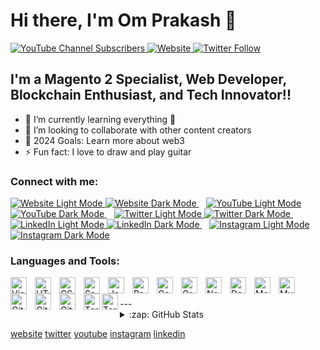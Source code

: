 # Hi there, I'm Om Prakash 👋

<a href="http://www.youtube.com/@omprakashpandit29" target="_blank">
    <img src="https://img.shields.io/youtube/channel/subscribers/UCDCHcqyeQgJ-jVSd6VJkbCw?logo=youtube&logoColor=red&style=for-the-badge" alt="YouTube Channel Subscribers" />
</a>
<a href="http://omprakashpandit.me/portfolio/" target="_blank">
    <img src="https://img.shields.io/website?label=omprakashpandit.me&style=for-the-badge&url=http%3A%2F%2Fomprakashpandit.me%2Fportfolio%2F" alt="Website" />
</a>
<a href="https://x.com/ompandit_29" target="_blank">
    <img src="https://img.shields.io/twitter/follow/ompandit_29?color=1DA1F2&logo=twitter&style=for-the-badge" alt="Twitter Follow" />
</a>

## I'm a Magento 2 Specialist, Web Developer, Blockchain Enthusiast, and Tech Innovator!!

- 🌱 I’m currently learning everything 🤣
- 👯 I’m looking to collaborate with other content creators
- 🥅 2024 Goals: Learn more about web3
- ⚡ Fun fact: I love to draw and play guitar

### Connect with me:

<a href="http://omprakashpandit.me/portfolio/#gh-light-mode-only" target="_blank">
    <img src="./img/globe-light.svg" alt="Website Light Mode" />
</a>
<a href="http://omprakashpandit.me/portfolio/#gh-dark-mode-only" target="_blank">
    <img src="./img/globe-dark.svg" alt="Website Dark Mode" />
</a>
&nbsp;&nbsp;
<a href="http://www.youtube.com/@omprakashpandit29#gh-light-mode-only" target="_blank">
    <img src="./img/youtube-light.svg" alt="YouTube Light Mode" />
</a>
<a href="http://www.youtube.com/@omprakashpandit29#gh-dark-mode-only" target="_blank">
    <img src="./img/youtube-dark.svg" alt="YouTube Dark Mode" />
</a>
&nbsp;&nbsp;
<a href="https://x.com/ompandit_29#gh-light-mode-only" target="_blank">
    <img src="./img/twitter-light.svg" alt="Twitter Light Mode" />
</a>
<a href="https://x.com/ompandit_29#gh-dark-mode-only" target="_blank">
    <img src="./img/twitter-dark.svg" alt="Twitter Dark Mode" />
</a>
&nbsp;&nbsp;
<a href="https://www.linkedin.com/in/omprakashpandit29/#gh-light-mode-only" target="_blank">
    <img src="./img/linkedin-light.svg" alt="LinkedIn Light Mode" />
</a>
<a href="https://www.linkedin.com/in/omprakashpandit29/#gh-dark-mode-only" target="_blank">
    <img src="./img/linkedin-dark.svg" alt="LinkedIn Dark Mode" />
</a>
&nbsp;&nbsp;
<a href="https://www.instagram.com/om_prakash_pandit/#gh-light-mode-only" target="_blank">
    <img src="./img/instagram-light.svg" alt="Instagram Light Mode" />
</a>
<a href="https://www.instagram.com/om_prakash_pandit/#gh-dark-mode-only" target="_blank">
    <img src="./img/instagram-dark.svg" alt="Instagram Dark Mode" />
</a>

### Languages and Tools:

<a href="https://code.visualstudio.com/" target="_blank">
    <img align="left" alt="Visual Studio Code" width="26px" src="https://cdn.jsdelivr.net/gh/devicons/devicon/icons/vscode/vscode-original.svg" style="padding-right:10px;" />
</a>
<a href="https://developer.mozilla.org/en-US/docs/Web/HTML" target="_blank">
    <img align="left" alt="HTML5" width="26px" src="https://cdn.jsdelivr.net/gh/devicons/devicon/icons/html5/html5-original.svg" style="padding-right:10px;" />
</a>
<a href="https://developer.mozilla.org/en-US/docs/Web/CSS" target="_blank">
    <img align="left" alt="CSS3" width="26px" src="https://cdn.jsdelivr.net/gh/devicons/devicon/icons/css3/css3-original.svg" style="padding-right:10px;" />
</a>
<a href="https://sass-lang.com/" target="_blank">
    <img align="left" alt="Sass" width="26px" src="https://cdn.jsdelivr.net/gh/devicons/devicon/icons/sass/sass-original.svg" style="padding-right:10px;" />
</a>
<a href="https://developer.mozilla.org/en-US/docs/Web/JavaScript" target="_blank">
    <img align="left" alt="JavaScript" width="26px" src="https://cdn.jsdelivr.net/gh/devicons/devicon/icons/javascript/javascript-original.svg" style="padding-right:10px;" />
</a>
<a href="https://react.dev/" target="_blank">
    <img align="left" alt="React" width="26px" src="https://cdn.jsdelivr.net/gh/devicons/devicon/icons/react/react-original.svg" style="padding-right:10px;" />
</a>
<a href="https://www.gatsbyjs.com/" target="_blank">
    <img align="left" alt="Gatsby" width="26px" src="https://cdn.jsdelivr.net/gh/devicons/devicon/icons/gatsby/gatsby-original.svg" style="padding-right:10px;" />
</a>
<a href="https://graphql.org/" target="_blank">
    <img align="left" alt="GraphQL" width="26px" src="https://cdn.jsdelivr.net/gh/devicons/devicon/icons/graphql/graphql-plain.svg" style="padding-right:10px;" />
</a>
<a href="https://nodejs.org/" target="_blank">
    <img align="left" alt="Node.js" width="26px" src="https://cdn.jsdelivr.net/gh/devicons/devicon/icons/nodejs/nodejs-original.svg" style="padding-right:10px;" />
</a>
<a href="https://deno.land/" target="_blank">
    <img align="left" alt="Deno" width="26px" src="./img/deno-light.svg" style="padding-right:10px;" />
</a>
<a href="https://www.mongodb.com/" target="_blank">
    <img align="left" alt="MongoDB" width="26px" src="https://cdn.jsdelivr.net/gh/devicons/devicon/icons/mongodb/mongodb-original.svg" style="padding-right:10px;" />
</a>
<a href="https://www.mysql.com/" target="_blank">
    <img align="left" alt="MySQL" width="26px" src="https://cdn.jsdelivr.net/gh/devicons/devicon/icons/mysql/mysql-original.svg" style="padding-right:10px;" />
</a>
<a href="https://git-scm.com/" target="_blank">
    <img align="left" alt="Git" width="26px" src="https://cdn.jsdelivr.net/gh/devicons/devicon/icons/git/git-original.svg" style="padding-right:10px;" />
</a>
<a href="https://github.com/" target="_blank">
    <img align="left" alt="GitHub" width="26px" src="https://user-images.githubusercontent.com/3369400/139447912-e0f43f33-6d9f-45f8-be46-2df5bbc91289.png" style="padding-right:10px;" />
</a>
<a href="https://github.com/" target="_blank">
    <img align="left" alt="GitHub" width="26px" src="https://user-images.githubusercontent.com/3369400/139448065-39a229ba-4b06-434b-bc67-616e2ed80c8f.png" style="padding-right:10px;" />
</a>
<a href="https://www.youtube.com/watch?v=bk7McNUjWgw" target="_blank">
    <img align="left" alt="Terminal" width="26px" src="./img/terminal-light.svg" />
</a>
<a href="https://www.youtube.com/watch?v=bk7McNUjWgw" target="_blank">
    <img align="left" alt="Terminal" width="26px" src="./img/terminal-dark.svg" />
</a>

<br />
<br />
---

<details>
  <summary>:zap: GitHub Stats</summary>

  <img align="left" alt="Om Prakash GitHub Stats" src="https://github-readme-stats.vercel.app/api?username=omprakashpandit29&show_icons=true&hide_border=false&title_color=ff652f&icon_color=FFE400&bg_color=09131B&text_color=ffffff&border_color=0c1a25" />

</details>

<a href="http://omprakashpandit.me/portfolio/" target="_blank">[website]</a>
<a href="https://x.com/ompandit_29" target="_blank">[twitter]</a>
<a href="http://www.youtube.com/@omprakashpandit29" target="_blank">[youtube]</a>
<a href="https://www.instagram.com/om_prakash_pandit/" target="_blank">[instagram]</a>
<a href="https://www.linkedin.com/in/omprakashpandit29/" target="_blank">[linkedin]</a>


[website]: http://omprakashpandit.me/portfolio/
[twitter]: https://x.com/ompandit_29
[youtube]: http://www.youtube.com/@omprakashpandit29
[instagram]: https://www.instagram.com/om_prakash_pandit/
[linkedin]: https://www.linkedin.com/in/omprakashpandit29/
[Facebook]: https://www.facebook.com/omprakashpandit29/
[GitHub]: https://github.com/omprakashpandit29
[Discord]: https://discord.com/channels/@om_prakash_pandit